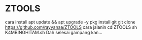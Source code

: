 # ZTOOLS
cara install
apt update && apt upgrade -y
pkg install git
git clone https://github.com/rayyanaa/ZTOOLS
cara jalanin
cd ZTOOLS
sh K4MBINGHITAM.sh
Dah selesai gampang kan...
